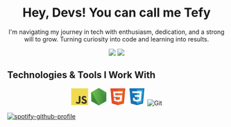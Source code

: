 <h1 align="center">Hey, Devs! You can call me Tefy</h1>
<p align="center">I'm navigating my journey in tech with enthusiasm, dedication, and a strong will to grow.  
Turning curiosity into code and learning into results.<p>

<p align="center">
  <img src="https://github-readme-stats.vercel.app/api?username=StefanyOst&theme=jolly&show_icons=true&hide_border=true&count_private=true" width="350"/>
  <img src="https://github-readme-stats.vercel.app/api/top-langs/?username=StefanyOst&theme=jolly&show_icons=true&hide_border=true&layout=compact" width="315"/>
</p>

<h2>Technologies & Tools I Work With</h2>

<p align="center">
  <img src="https://raw.githubusercontent.com/devicons/devicon/master/icons/javascript/javascript-original.svg" width="40" alt="JavaScript" />
  <img src="https://raw.githubusercontent.com/devicons/devicon/master/icons/nodejs/nodejs-original.svg" width="40" alt="Node.js" />
  <img src="https://raw.githubusercontent.com/devicons/devicon/master/icons/html5/html5-original.svg" width="40" alt="HTML5" />
  <img src="https://raw.githubusercontent.com/devicons/devicon/master/icons/css3/css3-original.svg" width="40" alt="CSS3" />
  <img src="https://cdn.jsdelivr.net/gh/devicons/devicon@latest/icons/git/git-original.svg" width="40" alt="Git"  />
          
</p>

  [![spotify-github-profile](https://spotify-github-profile.kittinanx.com/api/view?uid=lh6mc2xorikyeirhmqim7ybxq&cover_image=true&theme=default&show_offline=false&background_color=121212&interchange=true&bar_color_cover=true)](https://spotify-github-profile.kittinanx.com/api/view?uid=lh6mc2xorikyeirhmqim7ybxq&redirect=true)




